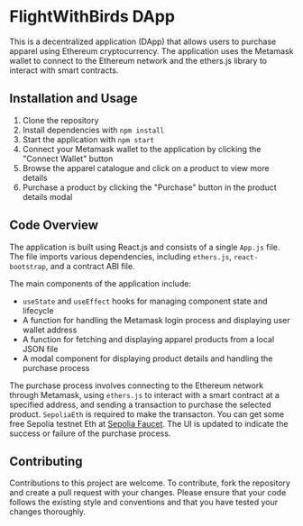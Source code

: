 <!--README.md-->

# FlightWithBirds DApp

This is a decentralized application (DApp) that allows users to purchase apparel using Ethereum cryptocurrency. The application uses the Metamask wallet to connect to the Ethereum network and the ethers.js library to interact with smart contracts.

## Installation and Usage

1. Clone the repository
2. Install dependencies with `npm install`
3. Start the application with `npm start`
4. Connect your Metamask wallet to the application by clicking the "Connect Wallet" button
5. Browse the apparel catalogue and click on a product to view more details
6. Purchase a product by clicking the "Purchase" button in the product details modal

## Code Overview

The application is built using React.js and consists of a single `App.js` file. The file imports various dependencies, including `ethers.js`, `react-bootstrap`, and a contract ABI file.

The main components of the application include:

- `useState` and `useEffect` hooks for managing component state and lifecycle
- A function for handling the Metamask login process and displaying user wallet address
- A function for fetching and displaying apparel products from a local JSON file
- A modal component for displaying product details and handling the purchase process

The purchase process involves connecting to the Ethereum network through Metamask, using `ethers.js` to interact with a smart contract at a specified address, and sending a transaction to purchase the selected product. `SepoliaEth` is required to make the transacton. You can get some free Sepolia testnet Eth at [Sepolia Faucet](https://sepoliafaucet.com/). The UI is updated to indicate the success or failure of the purchase process.

## Contributing

Contributions to this project are welcome. To contribute, fork the repository and create a pull request with your changes. Please ensure that your code follows the existing style and conventions and that you have tested your changes thoroughly.
